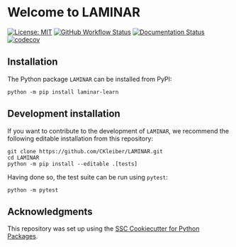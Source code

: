 # Welcome to LAMINAR

[![License: MIT](https://img.shields.io/badge/License-MIT-yellow.svg)](https://opensource.org/licenses/MIT)
[![GitHub Workflow Status](https://img.shields.io/github/actions/workflow/status/CKleiber/LAMINAR/ci.yml?branch=main)](https://github.com/CKleiber/LAMINAR/actions/workflows/ci.yml)
[![Documentation Status](https://readthedocs.org/projects/laminar-learn/badge/)](https://laminar-learn.readthedocs.io/)
[![codecov](https://codecov.io/gh/CKleiber/LAMINAR/branch/main/graph/badge.svg)](https://codecov.io/gh/CKleiber/LAMINAR)

## Installation

The Python package `LAMINAR` can be installed from PyPI:

```
python -m pip install laminar-learn
```

## Development installation

If you want to contribute to the development of `LAMINAR`, we recommend
the following editable installation from this repository:

```
git clone https://github.com/CKleiber/LAMINAR.git
cd LAMINAR
python -m pip install --editable .[tests]
```

Having done so, the test suite can be run using `pytest`:

```
python -m pytest
```

## Acknowledgments

This repository was set up using the [SSC Cookiecutter for Python Packages](https://github.com/ssciwr/cookiecutter-python-package).
